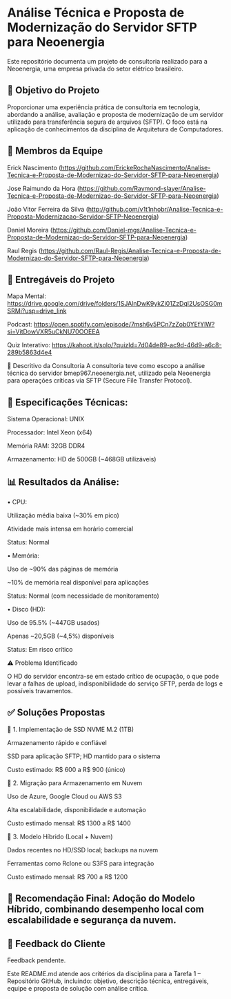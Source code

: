 # Análise Técnica e Proposta de Modernização do Servidor SFTP para Neoenergia
Este repositório documenta um projeto de consultoria realizado para a Neoenergia, uma empresa privada do setor elétrico brasileiro.

## 🎯 Objetivo do Projeto
Proporcionar uma experiência prática de consultoria em tecnologia, abordando a análise, avaliação e proposta de modernização de um servidor utilizado para transferência segura de arquivos (SFTP). O foco está na aplicação de conhecimentos da disciplina de Arquitetura de Computadores.

## 👥 Membros da Equipe
Erick Nascimento (https://github.com/ErickeRochaNascimento/Analise-Tecnica-e-Proposta-de-Modernizao-do-Servidor-SFTP-para-Neoenergia)

Jose Raimundo da Hora (https://github.com/Raymond-slayer/Analise-Tecnica-e-Proposta-de-Modernizao-do-Servidor-SFTP-para-Neoenergia)

João Vitor Ferreira da Silva (http://github.com/v1t1nhobr/Analise-Tecnica-e-Proposta-Modernizacao-Servidor-SFTP-Neoenergia)

Daniel Moreira (https://github.com/Daniel-mgs/Analise-Tecnica-e-Proposta-de-Modernizao-do-Servidor-SFTP-para-Neoenergia)

Raul Regis (https://github.com/Raul-Regis/Analise-Tecnica-e-Proposta-de-Modernizao-do-Servidor-SFTP-para-Neoenergia)

## 📁 Entregáveis do Projeto
Mapa Mental: https://drive.google.com/drive/folders/1SJAlnDwK9ykZi01ZzDql2UsOSG0mSRMi?usp=drive_link

Podcast: https://open.spotify.com/episode/7msh6v5PCn7zZob0YEfYlW?si=VitDowVXR5uCkNU70OOEEA

Quiz Interativo: https://kahoot.it/solo/?quizId=7d04de89-ac9d-46d9-a6c8-289b5863d4e4

🧩 Descritivo da Consultoria
A consultoria teve como escopo a análise técnica do servidor bmep967.neoenergia.net, utilizado pela Neoenergia para operações críticas via SFTP (Secure File Transfer Protocol).

## 🔧 Especificações Técnicas:

Sistema Operacional: UNIX

Processador: Intel Xeon (x64)

Memória RAM: 32GB DDR4

Armazenamento: HD de 500GB (~468GB utilizáveis)

## 📊 Resultados da Análise:

• CPU:

Utilização média baixa (~30% em pico)

Atividade mais intensa em horário comercial

Status: Normal

• Memória:

Uso de ~90% das páginas de memória

~10% de memória real disponível para aplicações

Status: Normal (com necessidade de monitoramento)

• Disco (HD):

Uso de 95.5% (~447GB usados)

Apenas ~20,5GB (~4,5%) disponíveis

Status: Em risco crítico

⚠️ Problema Identificado

O HD do servidor encontra-se em estado crítico de ocupação, o que pode levar a falhas de upload, indisponibilidade do serviço SFTP, perda de logs e possíveis travamentos.

## ✅ Soluções Propostas

🔹 1. Implementação de SSD NVME M.2 (1TB)

Armazenamento rápido e confiável

SSD para aplicação SFTP; HD mantido para o sistema

Custo estimado: R$ 600 a R$ 900 (único)

🔹 2. Migração para Armazenamento em Nuvem

Uso de Azure, Google Cloud ou AWS S3

Alta escalabilidade, disponibilidade e automação

Custo estimado mensal: R$ 1300 a R$ 1400

🔹 3. Modelo Híbrido (Local + Nuvem)

Dados recentes no HD/SSD local; backups na nuvem

Ferramentas como Rclone ou S3FS para integração

Custo estimado mensal: R$ 700 a R$ 1200

## 📌 Recomendação Final: Adoção do Modelo Híbrido, combinando desempenho local com escalabilidade e segurança da nuvem.

## 📝 Feedback do Cliente

Feedback pendente.

Este README.md atende aos critérios da disciplina para a Tarefa 1 – Repositório GitHub, incluindo: objetivo, descrição técnica, entregáveis, equipe e proposta de solução com análise crítica.
